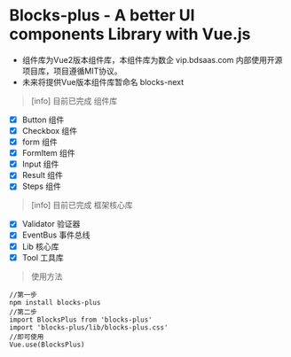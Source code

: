 # Blocks-plus - A better UI components Library with Vue.js

- 组件库为Vue2版本组件库，本组件库为数企 vip.bdsaas.com 内部使用开源项目库，项目遵循MIT协议。
- 未来将提供Vue版本组件库暂命名 blocks-next

> [info] 目前已完成 组件库

- [X] Button 组件
- [X] Checkbox 组件
- [X] form 组件
- [X] FormItem 组件
- [X] Input 组件
- [X] Result 组件
- [X] Steps 组件

> [info] 目前已完成 框架核心库

- [X] Validator 验证器
- [X] EventBus 事件总线
- [X] Lib 核心库
- [X] Tool 工具库

> 使用方法
```shell
//第一步
npm install blocks-plus
//第二步
import BlocksPlus from 'blocks-plus'
import 'blocks-plus/lib/blocks-plus.css'
//即可使用
Vue.use(BlocksPlus)
```
